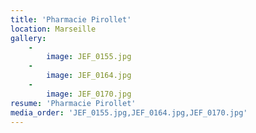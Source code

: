 ```yaml
---
title: 'Pharmacie Pirollet'
location: Marseille
gallery:
    -
        image: JEF_0155.jpg
    -
        image: JEF_0164.jpg
    -
        image: JEF_0170.jpg
resume: 'Pharmacie Pirollet'
media_order: 'JEF_0155.jpg,JEF_0164.jpg,JEF_0170.jpg'
---
```


